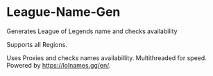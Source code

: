 # League-Name-Gen
Generates League of Legends name and checks availability

Supports all Regions.

Uses Proxies and checks names availabillity. Multithreaded for speed. Powered by https://lolnames.gg/en/.
